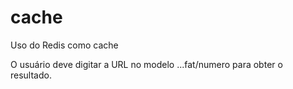 # cache
Uso do Redis como cache

O usuário deve digitar a URL no modelo ...fat/numero para obter o resultado.


